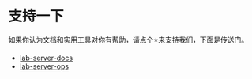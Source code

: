 # 支持一下

如果你认为文档和实用工具对你有帮助，请点个⭐来支持我们，下面是传送门。

+ [lab-server-docs](https://github.com/Zqzqsb/lab-server-docs)
+ [lab-server-ops](https://github.com/Albert26193/lab-server-ops)
